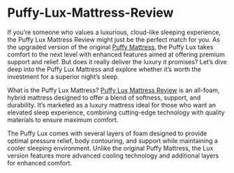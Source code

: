 # Puffy-Lux-Mattress-Review

If you’re someone who values a luxurious, cloud-like sleeping experience, the Puffy Lux Mattress Review  might just be the perfect match for you. As the upgraded version of the original [Puffy Mattress](https://www.offerplox.com/e-commerce/puffy-mattress-reviews/), the Puffy Lux takes comfort to the next level with enhanced features aimed at offering premium support and relief. But does it really deliver the luxury it promises? Let’s dive deep into the Puffy Lux Mattress and explore whether it’s worth the investment for a superior night’s sleep.

What is the Puffy Lux Mattress?
[Puffy Lux Mattress Review](https://www.offerplox.com/e-commerce/puffy-mattress-reviews/)  is an all-foam, hybrid mattress designed to offer a blend of softness, support, and durability. It’s marketed as a luxury mattress ideal for those who want an elevated sleep experience, combining cutting-edge technology with quality materials to ensure maximum comfort.

The Puffy Lux comes with several layers of foam designed to provide optimal pressure relief, body contouring, and support while maintaining a cooler sleeping environment. Unlike the original Puffy Mattress, the Lux version features more advanced cooling technology and additional layers for enhanced comfort.
